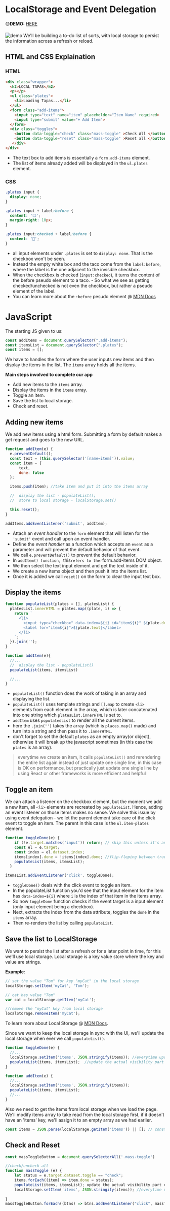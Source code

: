 # LocalStorage and Event Delegation
🟡**DEMO:** [HERE](https://mitzelldone.github.io/JavaScript30/15%20-%20Local%20Storage%20and%20Event%20Delegation/index.html)

![demo](https://github.com/Mitzelldone/JavaScript30/blob/main/The%2030%20Projects/images/15.demo.gif)
We'll be building a to-do list of sorts, with local storage to persist the information across a refresh or reload.

## HTML and CSS Explaination

### HTML

```HTML
<div class="wrapper">
  <h2>LOCAL TAPAS</h2>
  <p></p>
  <ul class="plates">
    <li>Loading Tapas...</li>
  </ul>
  <form class="add-items">
    <input type="text" name="item" placeholder="Item Name" required>
    <input type="submit" value="+ Add Item">
  </form>
  <div class="toggles">
    <button data-toggle="check" class="mass-toggle" >Check All </button>
    <button data-toggle="reset" class="mass-toggle" >Reset all </button>
   </div>
</div>
```

- The text box to add items is essentially a `form.add-items` element.
- The list of items already added will be displayed in the `ul.plates` element.

### CSS

```CSS
.plates input {
  display: none;
}

.plates input + label:before {
  content: '⬜️';
  margin-right: 10px;
}

.plates input:checked + label:before {
  content: '🌮';
}
```

- all input elements under `.plates` is set to `display: none`. That is the checkbox won't be seen.
- Instead the empty white box and the taco come from the `label:before`, where the label is the one adjacent to the invisible checkbox.
- When the checkbox is checked (`input:checked`), it turns the content of the before pseudo element to a taco. - So what we see as getting checked/unchecked is not even the checkbox, but rather a pseudo element of the label.
- You can learn more about the `:before` pesudo element @ [MDN Docs](https://developer.mozilla.org/en-US/docs/Web/CSS/::before)

# JavaScript

The starting JS given to us:

```JavaScript
const addItems = document.querySelector(".add-items");
const itemsList = document.querySelector(".plates");
const items = [];
```

We have to handles the form where the user inputs new items and then display the items in the list. The `items` array holds all the items.

**Main steps involved to complete our app**

- Add new items to the `items` array.
- Display the items in the `items` array.
- Toggle an item.
- Save the list to local storage.
- Check and reset.

## Adding new items

We add new items using a html form. Submitting a form by default makes a get request and goes to the new URL.

```JavaScript
function addItem(e) {
  e.preventDefault();
  const text = (this.querySelector('[name=item]')).value;
  const item = {
      text,
      done: false
  };

  items.push(item); //take item and put it into the items array

  //  display the list - populateList();
  //  store to local storage - localStorage.set()

  this.reset();
}

addItems.addEventListener('submit', addItem);
```

- Attach an _event handler_ to the `form` element that will listen for the `'submit'` event and call upon an event handler.
- Define the _event handler_ as a function which accepts an `event` as a parameter and will prevent the default behavior of that event.
- We call `e.preventDefault()` to prevent the default behavior.
- In `addItem() function, `this`refers to ther`form.add-items DOM object.
- We then select the text input element and get the text inside of it.
- We create a new items object and then push it into the items list.
- Once it is added we call `reset()` on the form to clear the input text box.

## Display the items

```JavaSCript
function populateList(plates = [], platesList) {
  platesList.innerHTML = plates.map((plate, i) => {
    return `
      <li>
        <input type="checkbox" data-index=${i} id="item${i}" ${plate.done ? 'checked' : ''} />
        <label for="item${i}">${plate.text}</label>
      </li>
    `;
  }).join('');
}

function addItem(e){
  //...
  //  display the list - populateList()
  populateList(items, itemsList)

  //...
}
```

- `populateList()` function does the work of taking in an array and displaying the list.
- `populateList()` uses template strings and `[].map` to create `<li>` elements from each element in the array, which is later concatenated into one string which `platesList.innerHTML` is set to.
- `addItem` uses `populatedList` to render all the current items.
- here the `.join('')` takes the array (which is `places.map()` made) and turn into a string and then pass it to `.innerHTML`.
- don't forget to set the default `plates` as an empty array(or object), otherwise it will break up the javascript sometimes (in this case the `plates` is an array).
> everytime we create an item, it calls `populateList()` and rerendering the entire list again instead of just update one single line, in this case is OK on performance, but practically just update one single line by using React or other frameworks is more efficient and helpful

## Toggle an item

We can attach a listener on the checkbox element, but the moment we add a new item, all `<li>` elements are recreated by `populateList`. Hence, adding an event listener on those items makes no sense. We solve this issue by using event delegation - we let the parent element take care of the click event to toggle an item. The parent in this case is the `ul.item-plates` element.

```JavaScript
function toggleDone(e) {
    if (!e.target.matches('input')) return; // skip this unless it's an input
    const el = e.target;
    const index = el.dataset.index;
    items[index].done = !items[index].done; //flip-floping between true and false
    populateList(items, itemsList);
  }

itemsList.addEventListener('click', toggleDone);
```

- `toggleDone()` deals with the click event to toggle an item.
- In the populateList function you'd see that the input element for the item has `data-index=${i}` where `i` is the index of that item in the items array.
- So now `toggleDone` function checks if the event target is a input element (only input element being a checkbox).
- Next, extracts the index from the data attribute, toggles the `done` in the `items` array.
- Then re-renders the list by calling `populateList`.

## Save the list to LocalStorage

We want to persist the list after a refresh or for a later point in time, for this we'll use local storage. Local storage is a key value store where the key and value are strings.

**Example**:

```JavaScript
// set the value "Tom" for key "myCat" in the local storage
localStorage.setItem('myCat', 'Tom');

// cat has value "Tom"
var cat = localStorage.getItem('myCat');

//remove the "myCat" key from local storage
localStorage.removeItem('myCat');
```

To learn more about Local Storage @ [MDN Docs](https://developer.mozilla.org/en-US/docs/Web/API/Window/localStorage).

Since we want to keep the local storage in sync with the UI, we'll update the local storage when ever we call `populateList()`.

```JavaScript
function toggleDone(e) {
  //...
  localStorage.setItem('items', JSON.stringify(items)); //everytime update will mirror to the localStorage
  populateList(items, itemsList);  //update the actual visibility part on html
}

function addItem(e) {
  //...
  localStorage.setItem('items', JSON.stringify(items));
  populateList(items, itemsList); 
  //...
}
```

Also we need to get the items from local storage when we load the page. We'll modify items array to take read from the local storage first, if it doesn't have an 'items' key, we'll assign it to an empty array as we had earlier.

```JavaScript
const items = JSON.parse(localStorage.getItem('items')) || []; // const items is to check if there is something in localStorage and then we fall back to an empty array.
```
## Check and Reset

```JavaScript
const massToggleButton = document.querySelectorAll('.mass-toggle')  

//check/uncheck all
function massToggle (e) {
    let status = e.target.dataset.toggle == "check";
    items.forEach((item) => item.done = status);
    populateList(items, itemsList); update the actual visibility part on html
    localStorage.setItem('items', JSON.stringify(items)); //everytime update will mirror to the localStorage
    
}
massToggleButton.forEach((btns) => btns.addEventListener("click", massToggle))
```
